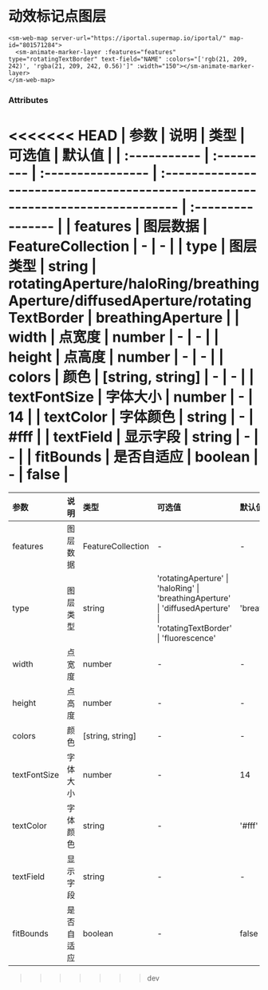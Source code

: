 # 动效标记点图层

<sm-iframe src="https://iclient.supermap.io/examples/component/components_rotating_text_border_vue.html"></sm-iframe>

```vue
<sm-web-map server-url="https://iportal.supermap.io/iportal/" map-id="801571284">
  <sm-animate-marker-layer :features="features" type="rotatingTextBorder" text-field="NAME" :colors="['rgb(21, 209, 242)', 'rgba(21, 209, 242, 0.56)']" :width="150"></sm-animate-marker-layer>
</sm-web-map>
```

### Attributes

<<<<<<< HEAD
| 参数         | 说明       | 类型              | 可选值                                                                          | 默认值            |
| :----------- | :--------- | :---------------- | :------------------------------------------------------------------------------ | :---------------- |
| features     | 图层数据   | FeatureCollection | -                                                                               | -                 |
| type         | 图层类型   | string            | rotatingAperture/haloRing/breathingAperture/diffusedAperture/rotatingTextBorder | breathingAperture |
| width        | 点宽度     | number            | -                                                                               | -                 |
| height       | 点高度     | number            | -                                                                               | -                 |
| colors       | 颜色       | [string, string]  | -                                                                               | -                 |
| textFontSize | 字体大小   | number            | -                                                                               | 14                |
| textColor    | 字体颜色   | string            | -                                                                               | #fff              |
| textField    | 显示字段   | string            | -                                                                               | -                 |
| fitBounds    | 是否自适应 | boolean           | -                                                                               | false             |
=======
| 参数         | 说明       | 类型              | 可选值                                                                                                | 默认值              |
| :----------- | :--------- | :---------------- | :---------------------------------------------------------------------------------------------------- | :------------------ |
| features     | 图层数据   | FeatureCollection | -                                                                                                     | -                   |
| type         | 图层类型   | string            | 'rotatingAperture' \| 'haloRing' \| 'breathingAperture' \| 'diffusedAperture' \| 'rotatingTextBorder' \| 'fluorescence' | 'breathingAperture' |
| width        | 点宽度     | number            | -                                                                                                     | -                   |
| height       | 点高度     | number            | -                                                                                                     | -                   |
| colors       | 颜色       | [string, string]  | -                                                                                                     | -                   |
| textFontSize | 字体大小   | number            | -                                                                                                     | 14                  |
| textColor    | 字体颜色   | string            | -                                                                                                     | '#fff'                |
| textField    | 显示字段   | string            | -                                                                                                     | -                   |
| fitBounds    | 是否自适应 | boolean           | -                                                                                                     | false               |
>>>>>>> dev
